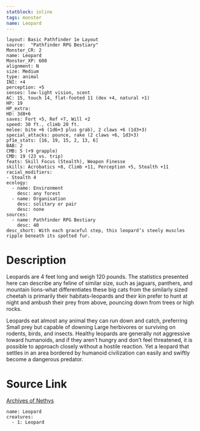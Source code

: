 ```yaml
---
statblock: inline
tags: monster
name: Leopard
---
```

```statblock
layout: Basic Pathfinder 1e Layout
source:  "Pathfinder RPG Bestiary"
Monster_CR: 2
name: Leopard
Monster_XP: 600
alignment: N
size: Medium
type: animal
INI: +4
perception: +5
senses: low-light vision, scent
AC: 15, touch 14, flat-footed 11 (dex +4, natural +1)
HP: 19
HP_extra: 
HD: 3d8+6
saves: Fort +5, Ref +7, Will +2
speed: 30 ft., climb 20 ft.
melee: bite +6 (1d6+3 plus grab), 2 claws +6 (1d3+3)
special_attacks: pounce, rake (2 claws +6, 1d3+3)
pf1e_stats: [16, 19, 15, 2, 13, 6]
BAB: 2
CMB: 5 (+9 grapple)
CMD: 19 (23 vs. trip)
feats: Skill Focus (Stealth), Weapon Finesse
skills: Acrobatics +8, Climb +11, Perception +5, Stealth +11
racial_modifiers:
- Stealth 4
ecology:
  - name: Environment
    desc: any forest
  - name: Organisation
    desc: solitary or pair
    desc: none
sources:
  - name: Pathfinder RPG Bestiary
    desc: 40
desc_short: With each graceful step, this leopard’s steely muscles ripple beneath its spotted fur.
```
# Description
Leopards are 4 feet long and weigh 120 pounds. The statistics presented here can describe any feline of similar size, such as jaguars, panthers, and mountain lions-what differentiates these big cats from the similarly sized cheetah is primarily their habitats-leopards and their kin prefer to hunt at night and ambush their prey from above, pouncing down from trees or high rocks.

Leopards eat almost any animal they can run down and catch, preferring Small prey but capable of downing Large herbivores or surviving on rodents, birds, and insects. Healthy leopards are generally not aggressive toward humanoids, and if they aren’t hungry and don’t feel threatened, it is possible to approach closely without a hostile reaction. Yet a leopard that settles in an area bordered by humanoid civilization can easily and swiftly become a dangerous predator.
# Source Link
[Archives of Nethys](https://aonprd.com/MonsterDisplay.aspx?ItemName=Leopard)
```encounter-table
name: Leopard
creatures:
  - 1: Leopard
```
